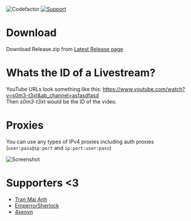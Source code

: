 ![Codefactor](https://www.codefactor.io/repository/github/Airkek/Youtube-Viewers/badge?style=flat-square) [![Support](https://img.shields.io/badge/Donate-%3C3-ff69b4)](https://github.com/Airkek/Youtube-Viewers/blob/master/Donate.md)

# Download
Download Release.zip from [Latest Release page](https://github.com/Airkek/Youtube-Viewers/releases/latest)

# Whats the ID of a Livestream?
YouTube URLs look something like this: https://www.youtube.com/watch?v=s0m3-t3xt&ab_channel=asfasdfasd <br />
Then _s0m3-t3xt_ would be the ID of the video.

# Proxies
You can use any types of IPv4 proxies including auth proxies (`user:pass@ip:port` and `ip:port:user:pass`) <br />

![Screenshot](https://i.imgur.com/gPJpYb3.png)

# Supporters <3
- [Tran Mai Anh](https://github.com/tranmaianh75)
- [EmperrorSherlock](https://github.com/EmperorSherlock)
- [4seovn](https://github.com/4seovn)
